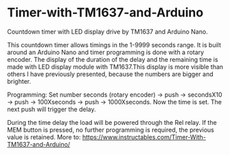 # Timer-with-TM1637-and-Arduino
Countdown timer with LED display drive by TM1637 and Arduino Nano.

This countdown timer allows timings in the 1-9999 seconds range. It is built around an Arduino Nano and timer programming is done with a rotary encoder. The display of the duration of the delay and the remaining time is made with LED display module with TM1637.This display is more visible than others I have previously presented, because the numbers are bigger and brighter.

Programming: Set number seconds (rotary encoder) -> push -> secondsX10 -> push -> 100Xseconds -> push -> 1000Xseconds. Now the time is set. The next push will trigger the delay.

During the time delay the load will be powered through the Rel relay. If the MEM button is pressed, no further programming is required, the previous value is retained. More to:
https://www.instructables.com/Timer-With-TM1637-and-Arduino/


